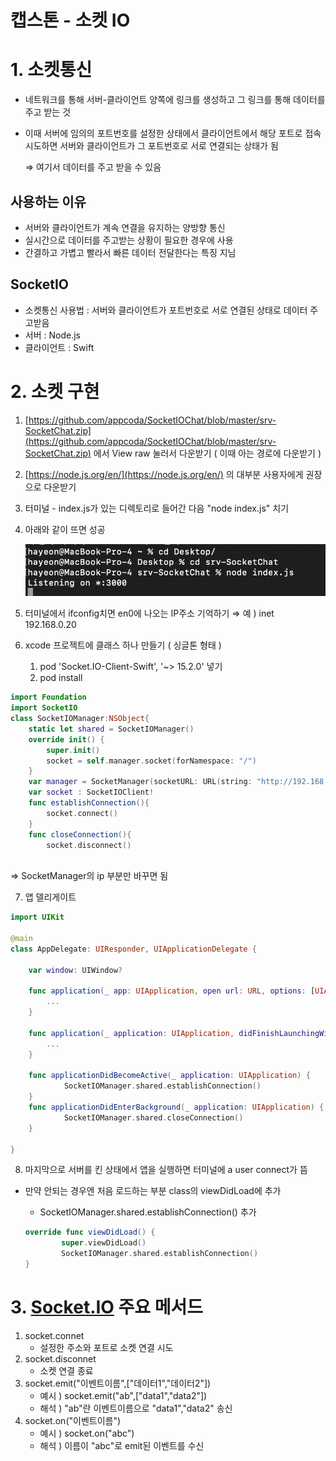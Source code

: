 # 캡스톤 - 소켓 IO

# 1. 소켓통신

- 네트워크를 통해 서버-클라이언트 양쪽에 링크를 생성하고 그 링크를 통해 데이터를 주고 받는 것
- 이때 서버에 임의의 포트번호를 설정한 상태에서 클라이언트에서 해당 포트로 접속 시도하면 서버와 클라이언트가 그 포트번호로 서로 연결되는 상태가 됨

    ⇒ 여기서 데이터를 주고 받을 수 있음

## 사용하는 이유

- 서버와 클라이언트가 계속 연결을 유지하는 양방향 통신
- 실시간으로 데이터를 주고받는 상황이 필요한 경우에 사용
- 간결하고 가볍고 빨라서 빠른 데이터 전달한다는 특징 지님

## SocketIO

- 소켓통신 사용법 : 서버와 클라이언트가 포트번호로 서로 연결된 상태로 데이터 주고받음
- 서버 : Node.js
- 클라이언트 : Swift

# 2. 소켓 구현

1. [https://github.com/appcoda/SocketIOChat/blob/master/srv-SocketChat.zip](https://github.com/appcoda/SocketIOChat/blob/master/srv-SocketChat.zip) 에서 View raw 눌러서 다운받기 ( 이때 아는 경로에 다운받기 )
2. [https://node.js.org/en/](https://node.js.org/en/) 의 대부분 사용자에게 권장으로 다운받기
3. 터미널 - index.js가 있는 디렉토리로 들어간 다음 "node index.js" 치기
4. 아래와 같이 뜨면 성공

    ![%E1%84%8F%E1%85%A2%E1%86%B8%E1%84%89%E1%85%B3%E1%84%90%E1%85%A9%E1%86%AB%20-%20%E1%84%89%E1%85%A9%E1%84%8F%E1%85%A6%E1%86%BA%20IO%20d291f27adcac40e1b76597d50f66926a/_2021-05-10__10.07.22.png](%E1%84%8F%E1%85%A2%E1%86%B8%E1%84%89%E1%85%B3%E1%84%90%E1%85%A9%E1%86%AB%20-%20%E1%84%89%E1%85%A9%E1%84%8F%E1%85%A6%E1%86%BA%20IO%20d291f27adcac40e1b76597d50f66926a/_2021-05-10__10.07.22.png)

5. 터미널에서 ifconfig치면 en0에 나오는 IP주소 기억하기  ⇒ 예 ) inet 192.168.0.20
6. xcode 프로젝트에 클래스 하나 만들기 ( 싱글톤 형태 )
    1. pod 'Socket.IO-Client-Swift', '~> 15.2.0' 넣기
    2. pod install

```swift
import Foundation
import SocketIO
class SocketIOManager:NSObject{
    static let shared = SocketIOManager()
    override init() {
        super.init()
        socket = self.manager.socket(forNamespace: "/")
    }
    var manager = SocketManager(socketURL: URL(string: "http://192.168.0.20:3000")!, config: [.log(true), .compress])
    var socket : SocketIOClient!
    func establishConnection(){
        socket.connect()
    }
    func closeConnection(){
        socket.disconnect()
   
```

⇒ SocketManager의 ip 부분만 바꾸면 됨

  7. 앱 델리게이트

```swift
import UIKit

@main
class AppDelegate: UIResponder, UIApplicationDelegate {

    var window: UIWindow?

    func application(_ app: UIApplication, open url: URL, options: [UIApplication.OpenURLOptionsKey : Any] = [:]) -> Bool {
        ...
    }

    func application(_ application: UIApplication, didFinishLaunchingWithOptions launchOptions: [UIApplication.LaunchOptionsKey: Any]?) -> Bool {
        ...
    }
    
    func applicationDidBecomeActive(_ application: UIApplication) {
            SocketIOManager.shared.establishConnection()
    }
    func applicationDidEnterBackground(_ application: UIApplication) {
            SocketIOManager.shared.closeConnection()
    }

}
```

8. 마지막으로 서버를 킨 상태에서 앱을 실행하면 터미널에 a user connect가 뜸

- 만약 안되는 경우엔 처음 로드하는 부분 class의 viewDidLoad에 추가
    - SocketIOManager.shared.establishConnection() 추가

    ```swift
    override func viewDidLoad() {
            super.viewDidLoad()
            SocketIOManager.shared.establishConnection()
    }
    ```

# 3. [Socket.IO](http://socket.IO) 주요 메서드

1. socket.connet 
    - 설정한 주소와 포트로 소켓 연결 시도
2. socket.disconnet
    - 소켓 연결 종료
3. socket.emit("이벤트이름",["데이터1","데이터2"]) 
    - 예시 ) socket.emit("ab",["data1","data2"])
    - 해석 ) "ab"란 이벤트이름으로 "data1","data2" 송신
4. socket.on("이벤트이름")
    - 예시 ) socket.on("abc")
    - 해석 ) 이름이 "abc"로 emit된 이벤트를 수신
